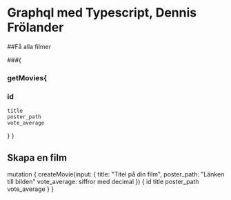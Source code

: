 # Graphql med Typescript, Dennis Frölander

##Få alla filmer

###{
###  getMovies{
###    id
    title
    poster_path
    vote_average
  }
}

## Skapa en film 

 mutation {
  createMovie(input: {
    title: "Titel på din film",
    poster_path: "Länken till bilden"
    vote_average: siffror med decimal
  }) {
      id
      title
      poster_path
      vote_average
  }
}
